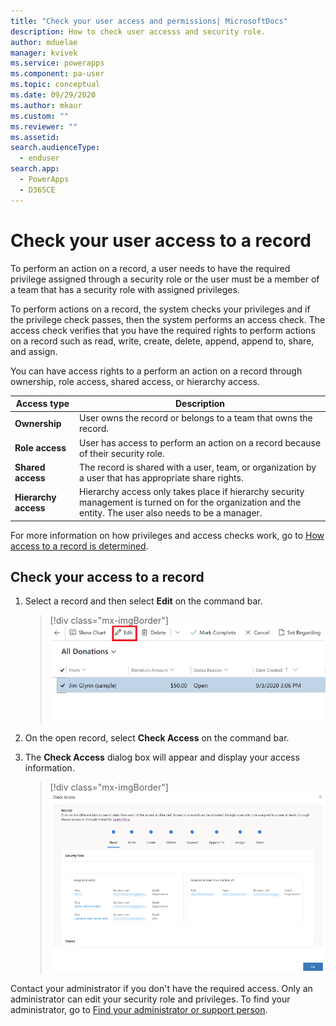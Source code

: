 ```yaml
---
title: "Check your user access and permissions| MicrosoftDocs"
description: How to check user accesss and security role.
author: mduelae
manager: kvivek
ms.service: powerapps
ms.component: pa-user
ms.topic: conceptual
ms.date: 09/29/2020
ms.author: mkaur
ms.custom: ""
ms.reviewer: ""
ms.assetid: 
search.audienceType: 
  - enduser
search.app: 
  - PowerApps
  - D365CE
---
```


# Check your user access to a record

To perform an action on a record, a user needs to have the required privilege assigned through a security role or the user must be a member of a team that has a security role with assigned privileges.

To perform actions on a record, the system checks your privileges and if the privilege check passes, then the system performs an access check. The access check verifies that you have the required rights to perform actions on a record such as read, write, create, delete, append, append to, share, and assign.

You can have access rights to a perform an action on a record through ownership, role access, shared access, or hierarchy access.

|Access type|Description|  
|---------------|-----------------|  
|**Ownership**| User owns the record or belongs to a team that owns the record.|  
|**Role access**|User has access to perform an action on a record because of their security role.|  
|**Shared access**| The record is shared with a user, team, or organization by a user that has appropriate share rights.|  
|**Hierarchy access**|Hierarchy access only takes place if hierarchy security management is turned on for the organization and the entity. The user also needs to be a manager.

For more information on how privileges and access checks work, go to [How access to a record is determined](https://docs.microsoft.com/power-platform/admin/how-record-access-determined).

## Check your access to a record


1. Select a record and then select **Edit** on the command bar.

    > [!div class="mx-imgBorder"]
    > ![Select a record to edit it.](media/edit_record.png "Select a record to edit it")
  
2. On the open record, select **Check Access** on the command bar.
3. The **Check Access** dialog box will appear and display your access information.


    > [!div class="mx-imgBorder"]
    > ![Access checker showing your access level.](media/check_access_page.png "Access checker showing your access level")
    
Contact your administrator if you don't have the required access. Only an administrator can edit your security role and privileges. To find your administrator, go to [Find your administrator or support person](https://docs.microsoft.com/powerapps/user/find-admin).




    
  
  
